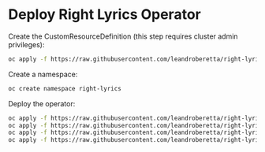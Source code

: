 # Deploy Right Lyrics Operator

Create the CustomResourceDefinition (this step requires cluster admin privileges):

```bash
oc apply -f https://raw.githubusercontent.com/leandroberetta/right-lyrics/master/operator/deploy/crds/veicot.io_rightlyrics_crd.yaml
```

Create a namespace:

```bash
oc create namespace right-lyrics
```

Deploy the operator:

```bash
oc apply -f https://raw.githubusercontent.com/leandroberetta/right-lyrics/master/operator/deploy/service_account.yaml -n right-lyrics
oc apply -f https://raw.githubusercontent.com/leandroberetta/right-lyrics/master/operator/deploy/role.yaml -n right-lyrics
oc apply -f https://raw.githubusercontent.com/leandroberetta/right-lyrics/master/operator/deploy/role_binding.yaml -n right-lyrics
oc apply -f https://raw.githubusercontent.com/leandroberetta/right-lyrics/master/operator/deploy/operator.yaml -n right-lyrics
```